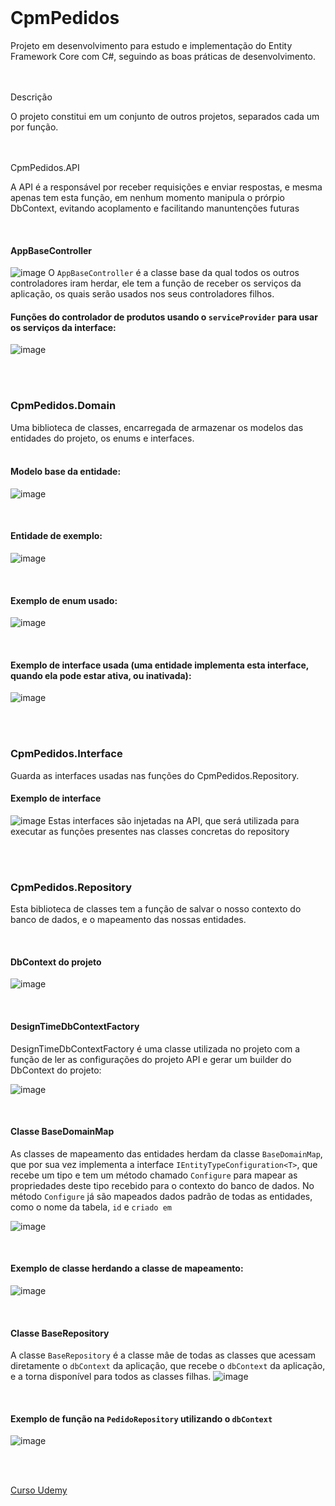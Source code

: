 <br>

# CpmPedidos

Projeto em desenvolvimento para estudo e implementação do Entity Framework Core com C#, seguindo as boas práticas de desenvolvimento.

<br>
<br

## Descrição

O projeto constitui em um conjunto de outros projetos, separados cada um por função. 

<br>
<br

### CpmPedidos.API
A API é a responsável por receber requisições e enviar respostas, e mesma apenas tem esta função, em nenhum momento manipula o prórpio DbContext, evitando acoplamento e facilitando manuntenções futuras

<br>

#### AppBaseController
![image](https://user-images.githubusercontent.com/89602176/200096827-8a60c005-153a-4bfe-8f67-cf515bc96ae6.png)
O `AppBaseController` é a classe base da qual todos os outros controladores iram herdar, ele tem a função de receber os serviços da aplicação, os quais serão usados nos seus controladores filhos.

#### Funções do controlador de produtos usando o `serviceProvider` para usar os serviços da interface:
![image](https://user-images.githubusercontent.com/89602176/200096939-cde745a9-2069-4ab0-aa82-569363b85b80.png)

<br>
<br>

### CpmPedidos.Domain

Uma biblioteca de classes, encarregada de armazenar os modelos das entidades do projeto, os enums e interfaces.
<br>
<br>

#### Modelo base da entidade:
![image](https://user-images.githubusercontent.com/89602176/195497428-99197624-ecd0-4721-a28a-7d180604686c.png)

<br>

#### Entidade de exemplo:
![image](https://user-images.githubusercontent.com/89602176/195499327-ace174e2-05af-4f08-b55d-9dfd45a65855.png)

<br>

#### Exemplo de enum usado:

![image](https://user-images.githubusercontent.com/89602176/195497546-6b50a54f-b8a6-4bad-822a-c24f447a7154.png)

<br>

#### Exemplo de interface usada (uma entidade implementa esta interface, quando ela pode estar ativa, ou inativada):

![image](https://user-images.githubusercontent.com/89602176/195497720-0b2117ce-4d90-414b-8dc3-684480f44f0b.png)

<br>
<br>

### CpmPedidos.Interface
Guarda as interfaces usadas nas funções do CpmPedidos.Repository.

#### Exemplo de interface
![image](https://user-images.githubusercontent.com/89602176/200097058-d8528221-ed2c-4673-8211-486e8d2ce6f3.png)
Estas interfaces são injetadas na API, que será utilizada para executar as funções presentes nas classes concretas do repository

<br>
<br>

### CpmPedidos.Repository
Esta biblioteca de classes tem a função de salvar o nosso contexto do banco de dados, e o mapeamento das nossas entidades.

<br>

#### DbContext do projeto

![image](https://user-images.githubusercontent.com/89602176/195498878-21c64f0d-186c-4dbc-897a-4f7dcaf8ec60.png)

<br>

#### DesignTimeDbContextFactory
DesignTimeDbContextFactory é uma classe utilizada no projeto com a função de ler as configurações do projeto API e gerar um builder do DbContext do projeto:

![image](https://user-images.githubusercontent.com/89602176/195969767-8389e6bf-d80c-4f22-ad95-566320488ca6.png)

<br>

#### Classe BaseDomainMap
As classes de mapeamento das entidades herdam da classe `BaseDomainMap`, que por sua vez implementa a interface `IEntityTypeConfiguration<T>`, que recebe um tipo e tem um método chamado `Configure` para mapear as propriedades deste tipo recebido para o contexto do banco de dados. No método `Configure` já são mapeados dados padrão de todas as entidades, como o nome da tabela, `id` e `criado em`

![image](https://user-images.githubusercontent.com/89602176/195501188-527ebd91-aac8-4e5d-9a78-53b9676b3132.png)

<br>

#### Exemplo de classe herdando a classe de mapeamento:

![image](https://user-images.githubusercontent.com/89602176/195500873-4cf2c714-617d-4dfe-9245-a06eeadfa258.png)

<br>

#### Classe BaseRepository
A classe `BaseRepository` é a classe mâe de todas as classes que acessam diretamente o `dbContext` da aplicação, que recebe o `dbContext` da aplicação, e a torna disponível para todos as classes filhas.
![image](https://user-images.githubusercontent.com/89602176/200097213-6d452cb6-8f02-4708-af8a-124ed789221d.png)

<br>

#### Exemplo de função na `PedidoRepository` utilizando o `dbContext`
![image](https://user-images.githubusercontent.com/89602176/200097232-b455fdc2-3393-4f1d-89e9-7821733eea19.png)

<br>
<br>
 
[Curso Udemy](https://www.udemy.com/course/rock-dot-net-entity-framework/)

